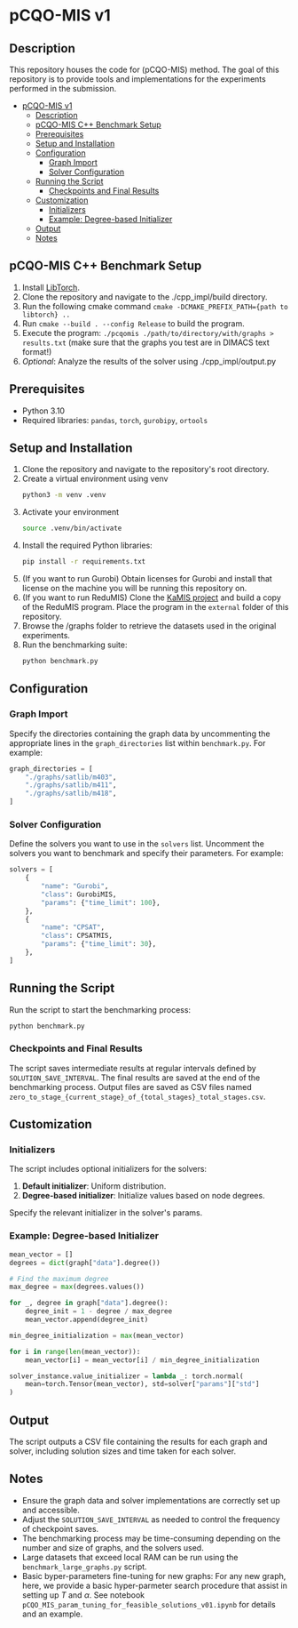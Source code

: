 # pCQO-MIS v1 #

## Description ##
This repository houses the code for (pCQO-MIS) method. The goal of this repository is to provide tools and implementations for the experiments performed in the submission.

- [pCQO-MIS v1](#pcqo-mis-v1)
  - [Description](#description)
  - [pCQO-MIS C++ Benchmark Setup](#pcqo-mis-c-benchmark-setup)
  - [Prerequisites](#prerequisites)
  - [Setup and Installation](#setup-and-installation)
  - [Configuration](#configuration)
    - [Graph Import](#graph-import)
    - [Solver Configuration](#solver-configuration)
  - [Running the Script](#running-the-script)
    - [Checkpoints and Final Results](#checkpoints-and-final-results)
  - [Customization](#customization)
    - [Initializers](#initializers)
    - [Example: Degree-based Initializer](#example-degree-based-initializer)
  - [Output](#output)
  - [Notes](#notes)

## pCQO-MIS C++ Benchmark Setup

1. Install [LibTorch](https://pytorch.org/get-started/locally/).
2. Clone the repository and navigate to the ./cpp_impl/build directory.
3. Run the following cmake command `cmake -DCMAKE_PREFIX_PATH={path to libtorch} ..`
4. Run `cmake --build . --config Release` to build the program.
5. Execute the program: `./pcqomis ./path/to/directory/with/graphs > results.txt` (make sure that the graphs you test are in DIMACS text format!)
6. *Optional*: Analyze the results of the solver using ./cpp_impl/output.py

## Prerequisites

- Python 3.10
- Required libraries: `pandas`, `torch`, `gurobipy`, `ortools`

## Setup and Installation

1. Clone the repository and navigate to the repository's root directory.
2. Create a virtual environment using venv
   ```bash
   python3 -m venv .venv
   ```
3. Activate your environment
   ```bash
   source .venv/bin/activate
   ```
4. Install the required Python libraries:
   ```bash
   pip install -r requirements.txt
   ```
5. (If you want to run Gurobi) Obtain licenses for Gurobi and install that license on the machine you will be running this repository on.
6. (If you want to run ReduMIS) Clone the [KaMIS project](https://github.com/KarlsruheMIS/KaMIS) and build a copy of the ReduMIS program. Place the program in the `external` folder of this repository.
7. Browse the /graphs folder to retrieve the datasets used in the original experiments.
8. Run the benchmarking suite:
   ```bash
   python benchmark.py
   ```


## Configuration

### Graph Import

Specify the directories containing the graph data by uncommenting the appropriate lines in the `graph_directories` list within `benchmark.py`. For example:

```python
graph_directories = [
    "./graphs/satlib/m403",
    "./graphs/satlib/m411",
    "./graphs/satlib/m418",
]
```

### Solver Configuration

Define the solvers you want to use in the `solvers` list. Uncomment the solvers you want to benchmark and specify their parameters. For example:

```python
solvers = [
    {
        "name": "Gurobi",
        "class": GurobiMIS,
        "params": {"time_limit": 100},
    },
    {
        "name": "CPSAT",
        "class": CPSATMIS,
        "params": {"time_limit": 30},
    },
]
```

## Running the Script

Run the script to start the benchmarking process:

```bash
python benchmark.py
```

### Checkpoints and Final Results

The script saves intermediate results at regular intervals defined by `SOLUTION_SAVE_INTERVAL`. The final results are saved at the end of the benchmarking process. Output files are saved as CSV files named `zero_to_stage_{current_stage}_of_{total_stages}_total_stages.csv`.

## Customization

### Initializers

The script includes optional initializers for the solvers:

1. **Default initializer**: Uniform distribution.
2. **Degree-based initializer**: Initialize values based on node degrees.

Specify the relevant initializer in the solver's params.

### Example: Degree-based Initializer

```python
mean_vector = []
degrees = dict(graph["data"].degree())

# Find the maximum degree
max_degree = max(degrees.values())

for _, degree in graph["data"].degree():
    degree_init = 1 - degree / max_degree
    mean_vector.append(degree_init)

min_degree_initialization = max(mean_vector)

for i in range(len(mean_vector)):
    mean_vector[i] = mean_vector[i] / min_degree_initialization

solver_instance.value_initializer = lambda _: torch.normal(
    mean=torch.Tensor(mean_vector), std=solver["params"]["std"]
)
```

## Output

The script outputs a CSV file containing the results for each graph and solver, including solution sizes and time taken for each solver.

## Notes

- Ensure the graph data and solver implementations are correctly set up and accessible.
- Adjust the `SOLUTION_SAVE_INTERVAL` as needed to control the frequency of checkpoint saves.
- The benchmarking process may be time-consuming depending on the number and size of graphs, and the solvers used.
- Large datasets that exceed local RAM can be run using the ```benchmark_large_graphs.py``` script.
- Basic byper-parameters fine-tuning for new graphs: For any new graph, here, we provide a basic hyper-parmeter search procedure that assist in setting up $T$ and $\alpha$. See notebook ```pCQO_MIS_param_tuning_for_feasible_solutions_v01.ipynb``` for details and an example. 
